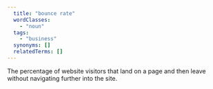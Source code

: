 ```yaml
---
  title: "bounce rate"
  wordClasses:
    - "noun"
  tags:
    - "business"
  synonyms: []
  relatedTerms: []
---
```

The percentage of website visitors that land on a page and then leave without navigating further into the site.
